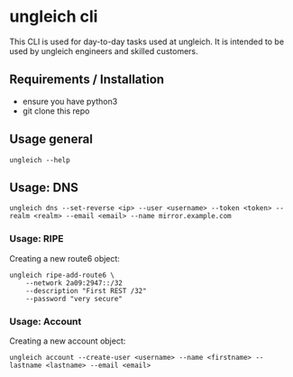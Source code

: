 # ungleich cli

This CLI is used for day-to-day tasks used at ungleich.
It is intended to be used by ungleich engineers and skilled customers.

## Requirements / Installation

* ensure you have python3
* git clone this repo

## Usage general

```
ungleich --help
```

## Usage: DNS

```
ungleich dns --set-reverse <ip> --user <username> --token <token> --realm <realm> --email <email> --name mirror.example.com
```

### Usage: RIPE

Creating a new route6 object:

```
ungleich ripe-add-route6 \
    --network 2a09:2947::/32
    --description "First REST /32"
    --password "very secure"
```

### Usage: Account

Creating a new account object:

```
ungleich account --create-user <username> --name <firstname> --lastname <lastname> --email <email>

```
